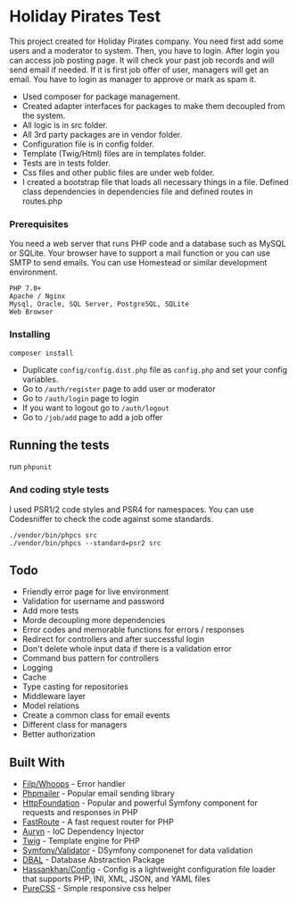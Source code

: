 # Holiday Pirates Test
This project created for Holiday Pirates company.
You need first add some users and a moderator to system. Then, you have to login.
After login you can access job posting page. It will check your past job records and will send email if needed.
If it is first job offer of user, managers will get an email. You have to login as manager to approve or mark as spam it.

* Used composer for package management.
* Created adapter interfaces for packages to make them decoupled from the system.
* All logic is in src folder.
* All 3rd party packages are in vendor folder.
* Configuration file is in config folder.
* Template (Twig/Html) files are in templates folder.
* Tests are in tests folder.
* Css files and other public files are under web folder.
* I created a bootstrap file that loads all necessary things in a file. Defined class dependencies in dependencies file and defined routes in routes.php


### Prerequisites

You need a web server that runs PHP code and a database such as MySQL or SQLite.
Your browser have to support a mail function or you can use SMTP to send emails.
You can use Homestead or similar development environment.

```
PHP 7.0+
Apache / Nginx
Mysql, Oracle, SQL Server, PostgreSQL, SQLite
Web Browser
```

### Installing

```
composer install
```

* Duplicate `config/config.dist.php` file as `config.php` and set your config variables.
* Go to `/auth/register` page to add user or moderator
* Go to `/auth/login` page to login
* If you want to logout go to `/auth/logout`
* Go to `/job/add` page to add a job offer

## Running the tests

run `phpunit`

### And coding style tests

I used PSR1/2 code styles and PSR4 for namespaces.
You can use Codesniffer to check the code against some standards.

```
./vendor/bin/phpcs src
./vendor/bin/phpcs --standard=psr2 src
```

## Todo

* Friendly error page for live environment
* Validation for username and password
* Add more tests
* Morde decoupling more dependencies
* Error codes and memorable functions for errors / responses 
* Redirect for controllers and after successful login
* Don't delete whole input data if there is a validation error
* Command bus pattern for controllers
* Logging
* Cache
* Type casting for repositories
* Middleware layer
* Model relations
* Create a common class for email events
* Different class for managers
* Better authorization

## Built With

* [Filp/Whoops](https://github.com/filp/whoops) - Error handler
* [Phpmailer](phpmailer/phpmailer) - Popular email sending library
* [HttpFoundation](http://symfony.com/doc/current/components/http_foundation.html) - Popular and powerful Symfony component for requests and responses in PHP
* [FastRoute](https://github.com/nikic/FastRoute) - A fast request router for PHP
* [Auryn](https://github.com/rdlowrey/auryn) - IoC Dependency Injector
* [Twig](https://twig.sensiolabs.org/) - Template engine for PHP
* [Symfony/Validator](http://symfony.com/doc/current/validation.html) - DSymfony componenet for data validation
* [DBAL](http://docs.doctrine-project.org/projects/doctrine-dbal/en/latest) - Database Abstraction Package
* [Hassankhan/Config](https://github.com/hassankhan/config) - Config is a lightweight configuration file loader that supports PHP, INI, XML, JSON, and YAML files
* [PureCSS](http://purecss.io/) - Simple responsive css helper
